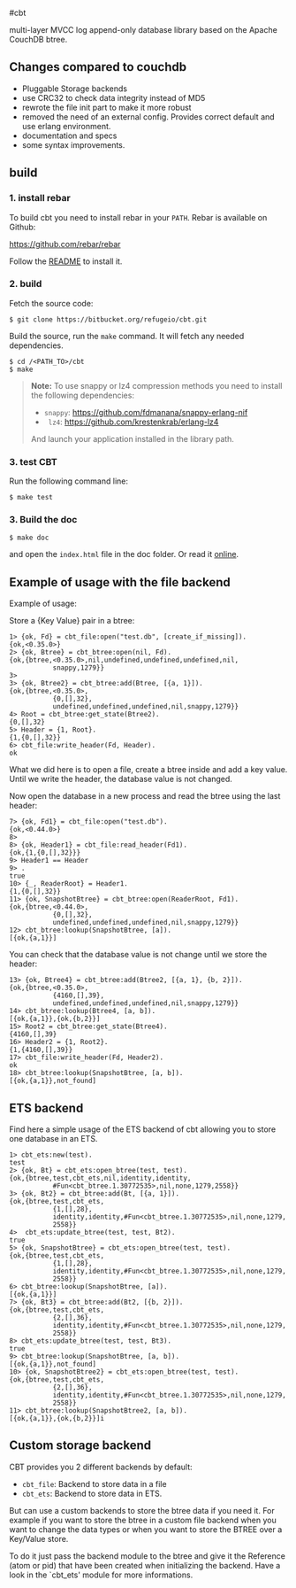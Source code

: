#cbt

multi-layer MVCC log append-only database library based on the Apache CouchDB btree.

## Changes compared to couchdb

- Pluggable Storage backends
- use CRC32 to check data integrity instead of MD5
- rewrote the file init part to make it more robust
- removed the need of an external config. Provides correct default and use
  erlang environment.
- documentation and specs
- some syntax improvements.

## build

### 1. install rebar
To build cbt you need to install rebar in your `PATH`. Rebar is
available on Github:

https://github.com/rebar/rebar

Follow the
[README](https://github.com/rebar/rebar/blob/master/README.md) to
install it.

### 2. build

Fetch the source code:

    $ git clone https://bitbucket.org/refugeio/cbt.git

Build the source, run the `make` command. It will fetch any needed
dependencies.

    $ cd /<PATH_TO>/cbt
    $ make

> **Note:** To use snappy or lz4 compression methods you need to install the
> following dependencies:
> - `snappy`:  https://github.com/fdmanana/snappy-erlang-nif
> - ` lz4`: https://github.com/krestenkrab/erlang-lz4
>
> And launch your application installed in the library path.

### 3. test CBT

Run the following command line:

    $ make test


### 3. Build the doc

    $ make doc

and open the `index.html` file in the doc folder. Or read it
[online](http://cbt.cowdb.org).

## Example of usage with the file backend

Example of usage:

Store a {Key Value} pair in a btree:

    1> {ok, Fd} = cbt_file:open("test.db", [create_if_missing]).
    {ok,<0.35.0>}
    2> {ok, Btree} = cbt_btree:open(nil, Fd).
    {ok,{btree,<0.35.0>,nil,undefined,undefined,undefined,nil,
               snappy,1279}}
    3>
    3> {ok, Btree2} = cbt_btree:add(Btree, [{a, 1}]).
    {ok,{btree,<0.35.0>,
               {0,[],32},
               undefined,undefined,undefined,nil,snappy,1279}}
    4> Root = cbt_btree:get_state(Btree2).
    {0,[],32}
    5> Header = {1, Root}.
    {1,{0,[],32}}
    6> cbt_file:write_header(Fd, Header).
    ok

What we did here is to open a file, create a btree inside and add a key
value. Until we write the header, the database value is not changed.

Now open the database in a new process and read the btree using the last
header:

    7> {ok, Fd1} = cbt_file:open("test.db").
    {ok,<0.44.0>}
    8>
    8> {ok, Header1} = cbt_file:read_header(Fd1).
    {ok,{1,{0,[],32}}}
    9> Header1 == Header
    9> .
    true
    10> {_, ReaderRoot} = Header1.
    {1,{0,[],32}}
    11> {ok, SnapshotBtree} = cbt_btree:open(ReaderRoot, Fd1).
    {ok,{btree,<0.44.0>,
               {0,[],32},
               undefined,undefined,undefined,nil,snappy,1279}}
    12> cbt_btree:lookup(SnapshotBtree, [a]).
    [{ok,{a,1}}]

You can check that the database value is not change until we store the
header:

    13> {ok, Btree4} = cbt_btree:add(Btree2, [{a, 1}, {b, 2}]).
    {ok,{btree,<0.35.0>,
               {4160,[],39},
               undefined,undefined,undefined,nil,snappy,1279}}
    14> cbt_btree:lookup(Btree4, [a, b]).
    [{ok,{a,1}},{ok,{b,2}}]
    15> Root2 = cbt_btree:get_state(Btree4).
    {4160,[],39}
    16> Header2 = {1, Root2}.
    {1,{4160,[],39}}
    17> cbt_file:write_header(Fd, Header2).
    ok
    18> cbt_btree:lookup(SnapshotBtree, [a, b]).
    [{ok,{a,1}},not_found]


## ETS backend

Find here a simple usage of the ETS backend of cbt allowing you to store one
database in an ETS.

    1> cbt_ets:new(test).
    test
    2> {ok, Bt} = cbt_ets:open_btree(test, test).
    {ok,{btree,test,cbt_ets,nil,identity,identity,
               #Fun<cbt_btree.1.30772535>,nil,none,1279,2558}}
    3> {ok, Bt2} = cbt_btree:add(Bt, [{a, 1}]).
    {ok,{btree,test,cbt_ets,
               {1,[],28},
               identity,identity,#Fun<cbt_btree.1.30772535>,nil,none,1279,
               2558}}
    4>  cbt_ets:update_btree(test, test, Bt2).
    true
    5> {ok, SnapshotBtree} = cbt_ets:open_btree(test, test).
    {ok,{btree,test,cbt_ets,
               {1,[],28},
               identity,identity,#Fun<cbt_btree.1.30772535>,nil,none,1279,
               2558}}
    6> cbt_btree:lookup(SnapshotBtree, [a]).
    [{ok,{a,1}}]
    7> {ok, Bt3} = cbt_btree:add(Bt2, [{b, 2}]).
    {ok,{btree,test,cbt_ets,
               {2,[],36},
               identity,identity,#Fun<cbt_btree.1.30772535>,nil,none,1279,
               2558}}
    8> cbt_ets:update_btree(test, test, Bt3).
    true
    9> cbt_btree:lookup(SnapshotBtree, [a, b]).
    [{ok,{a,1}},not_found]
    10> {ok, SnapshotBtree2} = cbt_ets:open_btree(test, test).
    {ok,{btree,test,cbt_ets,
               {2,[],36},
               identity,identity,#Fun<cbt_btree.1.30772535>,nil,none,1279,
               2558}}
    11> cbt_btree:lookup(SnapshotBtree2, [a, b]).
    [{ok,{a,1}},{ok,{b,2}}]i

## Custom storage backend

CBT provides you 2 different backends by default:

- `cbt_file`: Backend to store data in a file
- `cbt_ets`: Backend to store data in ETS.

But can use a custom backends to store the btree data if you need it. For
example if you want to store the btree in a custom file backend when you want
to change the data types or when you want to store the BTREE over a Key/Value
store.

To do it just pass the backend module to the btree and give it the Reference
(atom or pid) that have been created when initializing the backend. Have a
look in the `cbt_ets' module for more informations.
